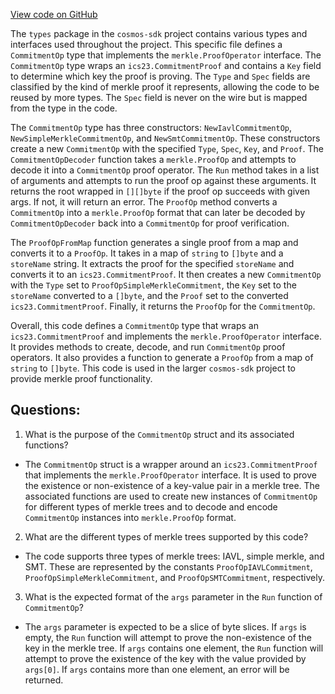 [View code on GitHub](https://github.com/cosmos/cosmos-sdk/blob/main/store/types/proof.go)

The `types` package in the `cosmos-sdk` project contains various types and interfaces used throughout the project. This specific file defines a `CommitmentOp` type that implements the `merkle.ProofOperator` interface. The `CommitmentOp` type wraps an `ics23.CommitmentProof` and contains a `Key` field to determine which key the proof is proving. The `Type` and `Spec` fields are classified by the kind of merkle proof it represents, allowing the code to be reused by more types. The `Spec` field is never on the wire but is mapped from the type in the code.

The `CommitmentOp` type has three constructors: `NewIavlCommitmentOp`, `NewSimpleMerkleCommitmentOp`, and `NewSmtCommitmentOp`. These constructors create a new `CommitmentOp` with the specified `Type`, `Spec`, `Key`, and `Proof`. The `CommitmentOpDecoder` function takes a `merkle.ProofOp` and attempts to decode it into a `CommitmentOp` proof operator. The `Run` method takes in a list of arguments and attempts to run the proof op against these arguments. It returns the root wrapped in `[][]byte` if the proof op succeeds with given args. If not, it will return an error. The `ProofOp` method converts a `CommitmentOp` into a `merkle.ProofOp` format that can later be decoded by `CommitmentOpDecoder` back into a `CommitmentOp` for proof verification.

The `ProofOpFromMap` function generates a single proof from a map and converts it to a `ProofOp`. It takes in a map of `string` to `[]byte` and a `storeName` string. It extracts the proof for the specified `storeName` and converts it to an `ics23.CommitmentProof`. It then creates a new `CommitmentOp` with the `Type` set to `ProofOpSimpleMerkleCommitment`, the `Key` set to the `storeName` converted to a `[]byte`, and the `Proof` set to the converted `ics23.CommitmentProof`. Finally, it returns the `ProofOp` for the `CommitmentOp`.

Overall, this code defines a `CommitmentOp` type that wraps an `ics23.CommitmentProof` and implements the `merkle.ProofOperator` interface. It provides methods to create, decode, and run `CommitmentOp` proof operators. It also provides a function to generate a `ProofOp` from a map of `string` to `[]byte`. This code is used in the larger `cosmos-sdk` project to provide merkle proof functionality.
## Questions: 
 1. What is the purpose of the `CommitmentOp` struct and its associated functions?
- The `CommitmentOp` struct is a wrapper around an `ics23.CommitmentProof` that implements the `merkle.ProofOperator` interface. It is used to prove the existence or non-existence of a key-value pair in a merkle tree. The associated functions are used to create new instances of `CommitmentOp` for different types of merkle trees and to decode and encode `CommitmentOp` instances into `merkle.ProofOp` format.

2. What are the different types of merkle trees supported by this code?
- The code supports three types of merkle trees: IAVL, simple merkle, and SMT. These are represented by the constants `ProofOpIAVLCommitment`, `ProofOpSimpleMerkleCommitment`, and `ProofOpSMTCommitment`, respectively.

3. What is the expected format of the `args` parameter in the `Run` function of `CommitmentOp`?
- The `args` parameter is expected to be a slice of byte slices. If `args` is empty, the `Run` function will attempt to prove the non-existence of the key in the merkle tree. If `args` contains one element, the `Run` function will attempt to prove the existence of the key with the value provided by `args[0]`. If `args` contains more than one element, an error will be returned.